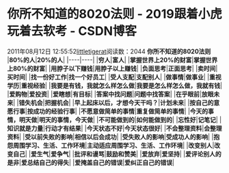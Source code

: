 # 你所不知道的8020法则 - 2019跟着小虎玩着去软考 - CSDN博客
2011年08月12日 12:55:52[littletigerat](https://me.csdn.net/littletigerat)阅读数：2044
**你所不知道的8020法则**
|**80%的人**|**20%的人**|
|----|----|
|**穷人**|**富人**|
|**掌握世界上20%的财富**|**掌握世界上80%的财富**|
|**用脖子以下赚钱**|**用脖子以上赚钱**|
|**负面思考**|**正面思考**|
|**卖时间**|**买时间**|
|**找一份好工作**|**找一个好员工**|
|**受人支配**|**支配别人**|
|**做事情**|**做事业**|
|**重视学历**|**重视经验**|
|**我要是有钱，我就怎么样怎么做**|**我要是怎么样怎么做，我就有钱**|
|**爱购物**|**爱投资**|
|**爱瞎想**|**有目标**|
|**答案中找问题**|**问题中找答案**|
|**在乎眼前**|**放眼未来**|
|**错失机会**|**把握机会**|
|**早上起床以后，才想今天干吗？**|**计划未来**|
|**按自己的意愿行事**|**按成功的经验行事**|
|**不愿意做简单的事情**|**重复做简单的事情**|
|**今天的事情，明天做**|**明天的事情，今天做**|
|**不可能做到的**|**如何能做到的**|
|**忘性好**|**记笔记**|
|**知识就是力量**|**行动才有结果**|
|**今天状态不好**|**今天状态很好**|
|**不会整理资料**|**会整理资料**|
|**受以前失败的影响**|**相信以后会成功**|
|**受失败人的影响**|**受成功人的影响**|
|**抱怨周围学习、生活、工作环境**|**主动适应周围学习、生活、工作环境**|
|**改变别人**|**改变自己**|
|**爱生气**|**爱争气**|
|**批评和谩骂**|**鼓励和赞美**|
|**爱放弃**|**爱坚持**|
|**爱评论别人的是非**|**爱总结自己的得失**|
|**爱掩盖自己的错误**|**爱纠正自己的错误**|
